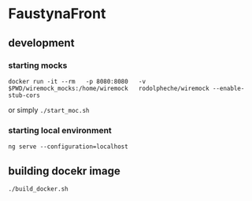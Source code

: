 # FaustynaFront

## development

### starting mocks 
```
docker run -it --rm   -p 8080:8080   -v $PWD/wiremock_mocks:/home/wiremock   rodolpheche/wiremock --enable-stub-cors
```
or simply ```./start_moc.sh```

### starting local environment
```
ng serve --configuration=localhost
```

## building docekr image

```
./build_docker.sh
```